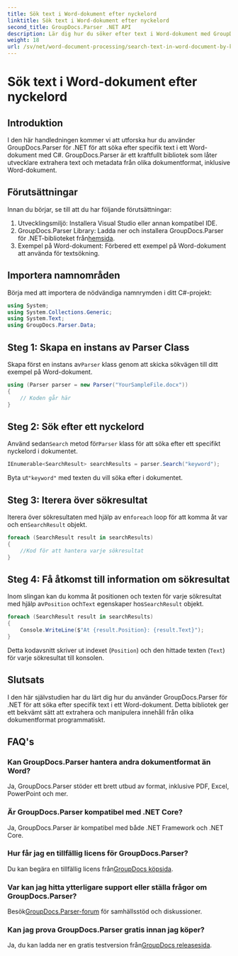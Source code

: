 ```yaml
---
title: Sök text i Word-dokument efter nyckelord
linktitle: Sök text i Word-dokument efter nyckelord
second_title: GroupDocs.Parser .NET API
description: Lär dig hur du söker efter text i Word-dokument med GroupDocs.Parser för .NET. Extrahera specifika sökord effektivt.
weight: 18
url: /sv/net/word-document-processing/search-text-in-word-document-by-keyword/
---
```


# Sök text i Word-dokument efter nyckelord

## Introduktion
I den här handledningen kommer vi att utforska hur du använder GroupDocs.Parser för .NET för att söka efter specifik text i ett Word-dokument med C#. GroupDocs.Parser är ett kraftfullt bibliotek som låter utvecklare extrahera text och metadata från olika dokumentformat, inklusive Word-dokument.
## Förutsättningar
Innan du börjar, se till att du har följande förutsättningar:
1. Utvecklingsmiljö: Installera Visual Studio eller annan kompatibel IDE.
2.  GroupDocs.Parser Library: Ladda ner och installera GroupDocs.Parser för .NET-biblioteket från[hemsida](https://releases.groupdocs.com/parser/net/).
3. Exempel på Word-dokument: Förbered ett exempel på Word-dokument att använda för textsökning.

## Importera namnområden
Börja med att importera de nödvändiga namnrymden i ditt C#-projekt:
```csharp
using System;
using System.Collections.Generic;
using System.Text;
using GroupDocs.Parser.Data;
```
## Steg 1: Skapa en instans av Parser Class
 Skapa först en instans av`Parser` klass genom att skicka sökvägen till ditt exempel på Word-dokument.
```csharp
using (Parser parser = new Parser("YourSampleFile.docx"))
{
    // Koden går här
}
```
## Steg 2: Sök efter ett nyckelord
 Använd sedan`Search` metod för`Parser` klass för att söka efter ett specifikt nyckelord i dokumentet.
```csharp
IEnumerable<SearchResult> searchResults = parser.Search("keyword");
```
 Byta ut`"keyword"` med texten du vill söka efter i dokumentet.
## Steg 3: Iterera över sökresultat
 Iterera över sökresultaten med hjälp av en`foreach` loop för att komma åt var och en`SearchResult` objekt.
```csharp
foreach (SearchResult result in searchResults)
{
    //Kod för att hantera varje sökresultat
}
```
## Steg 4: Få åtkomst till information om sökresultat
 Inom slingan kan du komma åt positionen och texten för varje sökresultat med hjälp av`Position` och`Text` egenskaper hos`SearchResult` objekt.
```csharp
foreach (SearchResult result in searchResults)
{
    Console.WriteLine($"At {result.Position}: {result.Text}");
}
```
Detta kodavsnitt skriver ut indexet (`Position`) och den hittade texten (`Text`) för varje sökresultat till konsolen.

## Slutsats
I den här självstudien har du lärt dig hur du använder GroupDocs.Parser för .NET för att söka efter specifik text i ett Word-dokument. Detta bibliotek ger ett bekvämt sätt att extrahera och manipulera innehåll från olika dokumentformat programmatiskt.

## FAQ's
### Kan GroupDocs.Parser hantera andra dokumentformat än Word?
Ja, GroupDocs.Parser stöder ett brett utbud av format, inklusive PDF, Excel, PowerPoint och mer.
### Är GroupDocs.Parser kompatibel med .NET Core?
Ja, GroupDocs.Parser är kompatibel med både .NET Framework och .NET Core.
### Hur får jag en tillfällig licens för GroupDocs.Parser?
 Du kan begära en tillfällig licens från[GroupDocs köpsida](https://purchase.groupdocs.com/temporary-license/).
### Var kan jag hitta ytterligare support eller ställa frågor om GroupDocs.Parser?
 Besök[GroupDocs.Parser-forum](https://forum.groupdocs.com/c/parser/17) för samhällsstöd och diskussioner.
### Kan jag prova GroupDocs.Parser gratis innan jag köper?
 Ja, du kan ladda ner en gratis testversion från[GroupDocs releasesida](https://releases.groupdocs.com/).